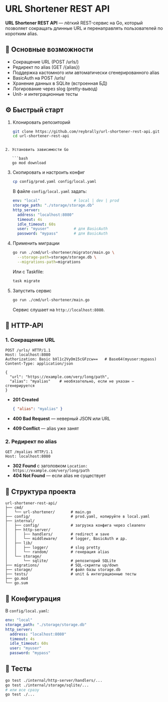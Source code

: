 
# URL Shortener REST API

**URL Shortener REST API** — лёгкий REST-сервис на Go, который позволяет сокращать длинные URL и перенаправлять пользователей по коротким alias.

## 🚀 Основные возможности

- Сокращение URL (POST /urls/)  
- Редирект по alias (GET /{alias})  
- Поддержка кастомного или автоматически сгенерированного alias  
- BasicAuth на POST /urls/  
- Хранение данных в SQLite (встроенная БД)  
- Логирование через slog (pretty-вывод)  
- Unit- и интеграционные тесты

## ⚙️ Быстрый старт

1. Клонировать репозиторий  
   ```bash
   git clone https://github.com/reybrally/url-shortener-rest-api.git
   cd url-shortener-rest-api
```

2. Установить зависимости Go

   ```bash
   go mod download
   ```

3. Скопировать и настроить конфиг

   ```bash
   cp config/prod.yaml config/local.yaml
   ```

   В файле `config/local.yaml` задать:

   ```yaml
   env: "local"               # local | dev | prod
   storage_path: "./storage/storage.db"
   http_server:
     address: "localhost:8080"
     timeout: 4s
     idle_timeout: 60s
     user: "myuser"           # для BasicAuth
     password: "mypass"       # для BasicAuth
   ```

4. Применить миграции

   ```bash
   go run ./cmd/url-shortener/migrator/main.go \
     --storage-path=storage/storage.db \
     --migrations-path=migrations
   ```

   Или с Taskfile:

   ```bash
   task migrate
   ```

5. Запустить сервис

   ```bash
   go run ./cmd/url-shortener/main.go
   ```

   Сервис слушает на `http://localhost:8080`.

## 🔗 HTTP-API

### 1. Сокращение URL

```http
POST /urls/ HTTP/1.1
Host: localhost:8080
Authorization: Basic bXl1c2VyOm15cGFzcw==   # Base64(myuser:mypass)
Content-Type: application/json

{
  "url": "https://example.com/very/long/path",
  "alias": "myalias"    # необязательно, если не указан — сгенерируется
}
```

* **201 Created**

  ```json
  { "alias": "myalias" }
  ```
* **400 Bad Request** — неверный JSON или URL
* **409 Conflict** — alias уже занят

### 2. Редирект по alias

```http
GET /myalias HTTP/1.1
Host: localhost:8080
```

* **302 Found** с заголовком `Location: https://example.com/very/long/path`
* **404 Not Found** — если alias не существует

## 📂 Структура проекта

```
url-shortener-rest-api/
├── cmd/
│   └── url-shortener/       # main.go
├── config/                  # prod.yaml, копируйте в local.yaml
├── internal/
│   ├── config/              # загрузка конфига через cleanenv
│   ├── http-server/
│   │   ├── handlers/        # redirect и save
│   │   └── middleware/      # logger, BasicAuth и др.
│   ├── lib/
│   │   ├── logger/          # slog pretty
│   │   └── random/          # генерация alias
│   └── storage/
│       └── sqlite/          # репозиторий SQLite
├── migrations/              # SQL-скрипты up/down
├── storage/                 # файл базы storage.db
├── tests/                   # unit & интеграционные тесты
├── go.mod
└── go.sum
```

## 📝 Конфигурация

В `config/local.yaml`:

```yaml
env: "local"
storage_path: "./storage/storage.db"
http_server:
  address: "localhost:8080"
  timeout: 4s
  idle_timeout: 60s
  user: "myuser"
  password: "mypass"
```

## 🧪 Тесты

```bash
go test ./internal/http-server/handlers/...
go test ./internal/storage/sqlite/...
# или все сразу
go test ./...

```
